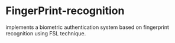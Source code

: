 # FingerPrint-recognition
implements a biometric authentication system based on fingerprint recognition using FSL technique.
